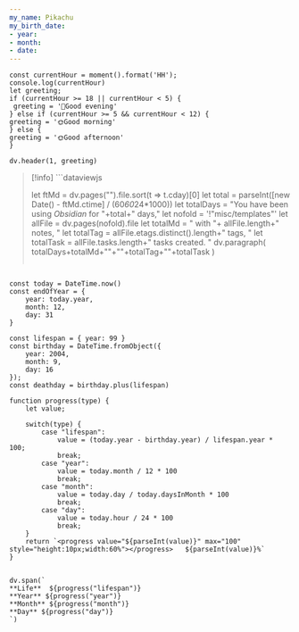 ```yaml
---
my_name: Pikachu
my_birth_date:
- year:
- month:
- date:
---
```


```dataviewjs
const currentHour = moment().format('HH');
console.log(currentHour)
let greeting;
if (currentHour >= 18 || currentHour < 5) {
 greeting = '🌙Good evening'
} else if (currentHour >= 5 && currentHour < 12) {
greeting = '🌞Good morning'
} else {
greeting = '🌞Good afternoon'
}
  
dv.header(1, greeting)
```

> [!info] ```dataviewjs
> 
> let ftMd = dv.pages("").file.sort(t => t.cday)[0]
> let total = parseInt([new Date() - ftMd.ctime] / (60*60*24*1000))
> let totalDays = "You have been using *Obsidian* for "+total+" days,"
> let nofold = '!"misc/templates"'
> let allFile = dv.pages(nofold).file
> let totalMd = " with "+
> 	allFile.length+" notes, "
> let totalTag = allFile.etags.distinct().length+" tags, "
> let totalTask = allFile.tasks.length+" tasks created. "
> dv.paragraph(
> 	totalDays+totalMd+""+""+totalTag+""+totalTask
> )
> 
> ```

```dataviewjs

const today = DateTime.now()
const endOfYear = {
    year: today.year,
    month: 12,
    day: 31
}

const lifespan = { year: 99 } 
const birthday = DateTime.fromObject({
    year: 2004,
    month: 9,
    day: 16
});
const deathday = birthday.plus(lifespan)

function progress(type) {
    let value;
    
    switch(type) {
        case "lifespan": 
            value = (today.year - birthday.year) / lifespan.year * 100;
            break;
        case "year":
            value = today.month / 12 * 100
            break;
        case "month":
            value = today.day / today.daysInMonth * 100
            break;
        case "day":
            value = today.hour / 24 * 100
            break;
    }
    return `<progress value="${parseInt(value)}" max="100" style="height:10px;width:60%"></progress>   ${parseInt(value)}%`
}


dv.span(`
**Life**  ${progress("lifespan")}
**Year** ${progress("year")}
**Month** ${progress("month")}
**Day** ${progress("day")}
`)


```
